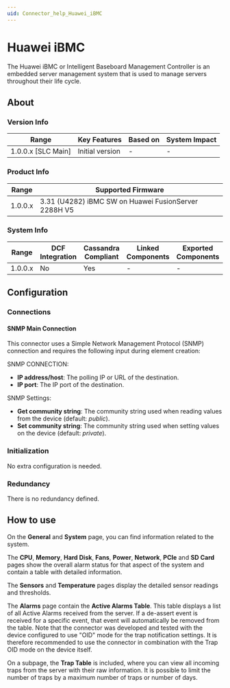 ```yaml
---
uid: Connector_help_Huawei_iBMC
---
```


# Huawei iBMC

The Huawei iBMC or Intelligent Baseboard Management Controller is an embedded server management system that is used to manage servers throughout their life cycle.

## About

### Version Info

| Range                | Key Features     | Based on     | System Impact     |
|----------------------|------------------|--------------|-------------------|
| 1.0.0.x \[SLC Main\] | Initial version  | \-           | \-                |

### Product Info

| **Range** | **Supported Firmware**                               |
|-----------|------------------------------------------------------|
| 1.0.0.x   | 3.31 (U4282) iBMC SW on Huawei FusionServer 2288H V5 |

### System Info

| Range     | DCF Integration     | Cassandra Compliant     | Linked Components     | Exported Components     |
|-----------|---------------------|-------------------------|-----------------------|-------------------------|
| 1.0.0.x   | No                  | Yes                     | \-                    | \-                      |

## Configuration

### Connections

#### SNMP Main Connection

This connector uses a Simple Network Management Protocol (SNMP) connection and requires the following input during element creation:

SNMP CONNECTION:

- **IP address/host**: The polling IP or URL of the destination.
- **IP port**: The IP port of the destination.

SNMP Settings:

- **Get community string**: The community string used when reading values from the device (default: *public*).
- **Set community string**: The community string used when setting values on the device (default: *private*).

### Initialization

No extra configuration is needed.

### Redundancy

There is no redundancy defined.

## How to use

On the **General** and **System** page, you can find information related to the system.

The **CPU**, **Memory**, **Hard Disk**, **Fans**, **Power**, **Network**, **PCIe** and **SD Card** pages show the overall alarm status for that aspect of the system and contain a table with detailed information.

The **Sensors** and **Temperature** pages display the detailed sensor readings and thresholds.

The **Alarms** page contain the **Active Alarms Table**. This table displays a list of all Active Alarms received from the server. If a de-assert event is received for a specific event, that event will automatically be removed from the table.
Note that the connector was developed and tested with the device configured to use "OID" mode for the trap notification settings. It is therefore recommended to use the connector in combination with the Trap OID mode on the device itself.

On a subpage, the **Trap Table** is included, where you can view all incoming traps from the server with their raw information. It is possible to limit the number of traps by a maximum number of traps or number of days.
